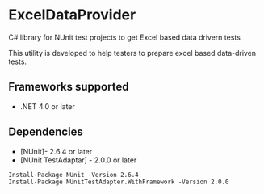 # ExcelDataProvider
C# library for NUnit test projects to get Excel based data drivern tests

This utility is developed to help testers to prepare excel based data-driven tests.


<a name="frameworks-supported"></a>
## Frameworks supported
- .NET 4.0 or later

<a name="dependencies"></a>
## Dependencies
- [NUnit]- 2.6.4 or later
- [NUnit TestAdaptar] - 2.0.0 or later


```
Install-Package NUnit -Version 2.6.4
Install-Package NUnitTestAdapter.WithFramework -Version 2.0.0
```


